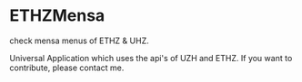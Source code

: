 # ETHZMensa
check mensa menus of ETHZ &amp; UHZ. 

Universal Application which uses the api's of UZH and ETHZ.
If you want to contribute, please contact me.
